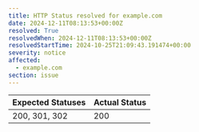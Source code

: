 ```yaml
---
title: HTTP Status resolved for example.com
date: 2024-12-11T08:13:53+00:00Z
resolved: True
resolvedWhen: 2024-12-11T08:13:53+00:00Z
resolvedStartTime: 2024-10-25T21:09:43.191474+00:00
severity: notice
affected:
  - example.com
section: issue
---
```


| Expected Statuses | Actual Status  |
|-------------------|----------------|
| 200, 301, 302 | 200 |
